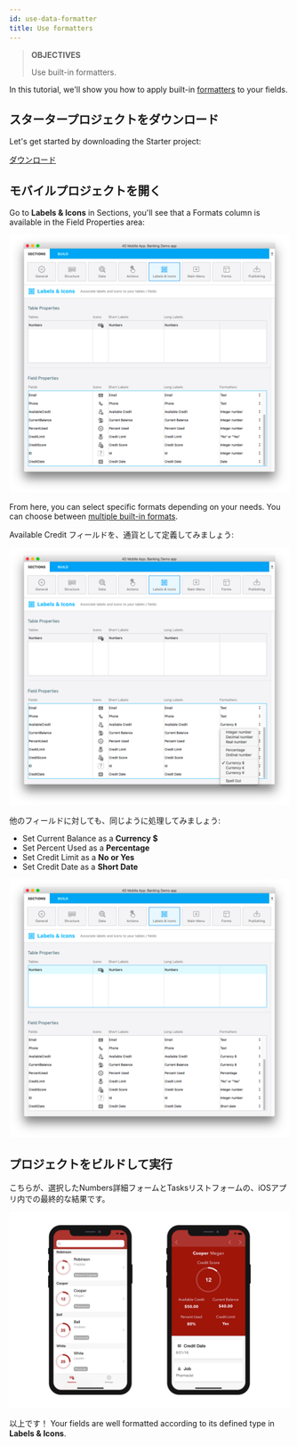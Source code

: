```yaml
---
id: use-data-formatter
title: Use formatters
---
```


> **OBJECTIVES**
> 
> Use built-in formatters.


In this tutorial, we'll show you how to apply built-in [formatters](../../project-definition/labels-and-icons.md#formatters) to your fields.

## スタータープロジェクトをダウンロード

Let's get started by downloading the Starter project:

<div className="center-button">
<a className="button button--primary"
href="https://github.com/4d-go-mobile/tutorial-DataFormatter/releases/latest/download/tutorial-DataFormatter.zip">ダウンロード</a>
</div>

## モバイルプロジェクトを開く

Go to **Labels & Icons** in Sections, you'll see that a Formats column is available in the Field Properties area:

![データフォーマッターラベルアイコン](img/data-formatter-labels-icons.png)

From here, you can select specific formats depending on your needs. You can choose between [multiple built-in formats](../../project-definition/labels-and-icons.md#selecting-a-formatter).

Available Credit フィールドを、通貨として定義してみましょう:

![利用可能なクレジットの通貨](img/available-credit-currency.png)

他のフィールドに対しても、同じように処理してみましょう:

* Set Current Balance as a **Currency $**
* Set Percent Used as a **Percentage**
* Set Credit Limit as a **No or Yes**
* Set Credit Date as a **Short Date**

![フィールドフォーマッターを選択](img/select-field-formatters.png)

## プロジェクトをビルドして実行

こちらが、選択したNumbers詳細フォームとTasksリストフォームの、iOSアプリ内での最終的な結果です。

![でータフォーマッターの結果/iPhone](img/result-data-formatter-iphone.png)

以上です！ Your fields are well formatted according to its defined type in **Labels & Icons**.